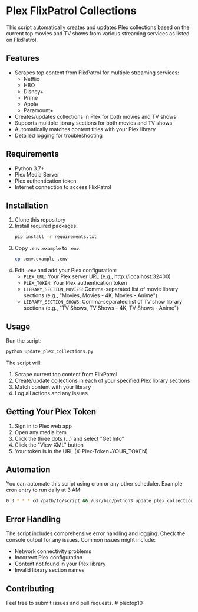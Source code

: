 # Plex FlixPatrol Collections

This script automatically creates and updates Plex collections based on the current top movies and TV shows from various streaming services as listed on FlixPatrol.

## Features

- Scrapes top content from FlixPatrol for multiple streaming services:
  - Netflix
  - HBO
  - Disney+
  - Prime
  - Apple
  - Paramount+
- Creates/updates collections in Plex for both movies and TV shows
- Supports multiple library sections for both movies and TV shows
- Automatically matches content titles with your Plex library
- Detailed logging for troubleshooting

## Requirements

- Python 3.7+
- Plex Media Server
- Plex authentication token
- Internet connection to access FlixPatrol

## Installation

1. Clone this repository
2. Install required packages:
   ```bash
   pip install -r requirements.txt
   ```
3. Copy `.env.example` to `.env`:
   ```bash
   cp .env.example .env
   ```
4. Edit `.env` and add your Plex configuration:
   - `PLEX_URL`: Your Plex server URL (e.g., http://localhost:32400)
   - `PLEX_TOKEN`: Your Plex authentication token
   - `LIBRARY_SECTION_MOVIES`: Comma-separated list of movie library sections (e.g., "Movies, Movies - 4K, Movies - Anime")
   - `LIBRARY_SECTION_SHOWS`: Comma-separated list of TV show library sections (e.g., "TV Shows, TV Shows - 4K, TV Shows - Anime")

## Usage

Run the script:
```bash
python update_plex_collections.py
```

The script will:
1. Scrape current top content from FlixPatrol
2. Create/update collections in each of your specified Plex library sections
3. Match content with your library
4. Log all actions and any issues

## Getting Your Plex Token

1. Sign in to Plex web app
2. Open any media item
3. Click the three dots (...) and select "Get Info"
4. Click the "View XML" button
5. Your token is in the URL (X-Plex-Token=YOUR_TOKEN)

## Automation

You can automate this script using cron or any other scheduler. Example cron entry to run daily at 3 AM:

```bash
0 3 * * * cd /path/to/script && /usr/bin/python3 update_plex_collections.py
```

## Error Handling

The script includes comprehensive error handling and logging. Check the console output for any issues. Common issues might include:
- Network connectivity problems
- Incorrect Plex configuration
- Content not found in your Plex library
- Invalid library section names

## Contributing

Feel free to submit issues and pull requests. # plextop10
